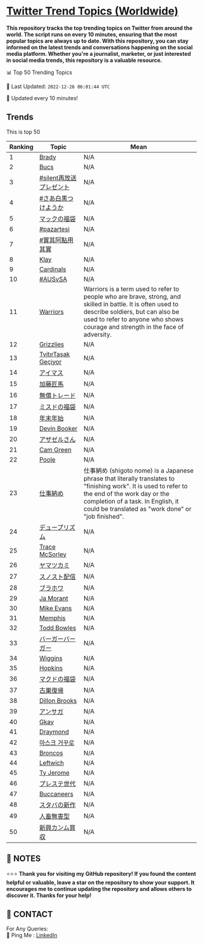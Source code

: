 [Twitter Trend Topics (Worldwide)](https://github.com/ErcinDedeoglu/Twitter-Trend-Topics)
==========

**This repository tracks the top trending topics on Twitter from around the world. 
The script runs on every 10 minutes, ensuring that the most popular topics are always up to date. 
With this repository, you can stay informed on the latest trends and conversations happening on the social media platform. 
Whether you're a journalist, marketer, or just interested in social media trends, this repository is a valuable resource.**


📊 Top 50 Trending Topics

📆 Last Updated: `2022-12-26 06:01:44 UTC`

🔧 Updated every 10 minutes!


## Trends

This is top 50

| Ranking | Topic | Mean |
| ------- | ------------ | ------------ |
| 1 | [Brady](http://twitter.com/search?q=Brady) | N/A |
| 2 | [Bucs](http://twitter.com/search?q=Bucs) | N/A |
| 3 | [#silent再放送プレゼント](http://twitter.com/search?q=%23silent%e5%86%8d%e6%94%be%e9%80%81%e3%83%97%e3%83%ac%e3%82%bc%e3%83%b3%e3%83%88) | N/A |
| 4 | [#さあ白黒つけようか](http://twitter.com/search?q=%23%e3%81%95%e3%81%82%e7%99%bd%e9%bb%92%e3%81%a4%e3%81%91%e3%82%88%e3%81%86%e3%81%8b) | N/A |
| 5 | [マックの福袋](http://twitter.com/search?q=%e3%83%9e%e3%83%83%e3%82%af%e3%81%ae%e7%a6%8f%e8%a2%8b) | N/A |
| 6 | [#pazartesi](http://twitter.com/search?q=%23pazartesi) | N/A |
| 7 | [#實其阿點用其實](http://twitter.com/search?q=%23%e5%af%a6%e5%85%b6%e9%98%bf%e9%bb%9e%e7%94%a8%e5%85%b6%e5%af%a6) | N/A |
| 8 | [Klay](http://twitter.com/search?q=Klay) | N/A |
| 9 | [Cardinals](http://twitter.com/search?q=Cardinals) | N/A |
| 10 | [#AUSvSA](http://twitter.com/search?q=%23AUSvSA) | N/A |
| 11 | [Warriors](http://twitter.com/search?q=Warriors) | Warriors is a term used to refer to people who are brave, strong, and skilled in battle. It is often used to describe soldiers, but can also be used to refer to anyone who shows courage and strength in the face of adversity. |
| 12 | [Grizzlies](http://twitter.com/search?q=Grizzlies) | N/A |
| 13 | [TvitırTaşak Geçiyor](http://twitter.com/search?q=Tvit%c4%b1rTa%c5%9fak+Ge%c3%a7iyor) | N/A |
| 14 | [アイマス](http://twitter.com/search?q=%e3%82%a2%e3%82%a4%e3%83%9e%e3%82%b9) | N/A |
| 15 | [加藤匠馬](http://twitter.com/search?q=%e5%8a%a0%e8%97%a4%e5%8c%a0%e9%a6%ac) | N/A |
| 16 | [無償トレード](http://twitter.com/search?q=%e7%84%a1%e5%84%9f%e3%83%88%e3%83%ac%e3%83%bc%e3%83%89) | N/A |
| 17 | [ミスドの福袋](http://twitter.com/search?q=%e3%83%9f%e3%82%b9%e3%83%89%e3%81%ae%e7%a6%8f%e8%a2%8b) | N/A |
| 18 | [年末年始](http://twitter.com/search?q=%e5%b9%b4%e6%9c%ab%e5%b9%b4%e5%a7%8b) | N/A |
| 19 | [Devin Booker](http://twitter.com/search?q=Devin+Booker) | N/A |
| 20 | [アザゼルさん](http://twitter.com/search?q=%e3%82%a2%e3%82%b6%e3%82%bc%e3%83%ab%e3%81%95%e3%82%93) | N/A |
| 21 | [Cam Green](http://twitter.com/search?q=Cam+Green) | N/A |
| 22 | [Poole](http://twitter.com/search?q=Poole) | N/A |
| 23 | [仕事納め](http://twitter.com/search?q=%e4%bb%95%e4%ba%8b%e7%b4%8d%e3%82%81) | 仕事納め (shigoto nome) is a Japanese phrase that literally translates to "finishing work". It is used to refer to the end of the work day or the completion of a task. In English, it could be translated as "work done" or "job finished". |
| 24 | [デュープリズム](http://twitter.com/search?q=%e3%83%87%e3%83%a5%e3%83%bc%e3%83%97%e3%83%aa%e3%82%ba%e3%83%a0) | N/A |
| 25 | [Trace McSorley](http://twitter.com/search?q=Trace+McSorley) | N/A |
| 26 | [ヤマツカミ](http://twitter.com/search?q=%e3%83%a4%e3%83%9e%e3%83%84%e3%82%ab%e3%83%9f) | N/A |
| 27 | [スノスト配信](http://twitter.com/search?q=%e3%82%b9%e3%83%8e%e3%82%b9%e3%83%88%e9%85%8d%e4%bf%a1) | N/A |
| 28 | [ブラホワ](http://twitter.com/search?q=%e3%83%96%e3%83%a9%e3%83%9b%e3%83%af) | N/A |
| 29 | [Ja Morant](http://twitter.com/search?q=Ja+Morant) | N/A |
| 30 | [Mike Evans](http://twitter.com/search?q=Mike+Evans) | N/A |
| 31 | [Memphis](http://twitter.com/search?q=Memphis) | N/A |
| 32 | [Todd Bowles](http://twitter.com/search?q=Todd+Bowles) | N/A |
| 33 | [バーガーバーガー](http://twitter.com/search?q=%e3%83%90%e3%83%bc%e3%82%ac%e3%83%bc%e3%83%90%e3%83%bc%e3%82%ac%e3%83%bc) | N/A |
| 34 | [Wiggins](http://twitter.com/search?q=Wiggins) | N/A |
| 35 | [Hopkins](http://twitter.com/search?q=Hopkins) | N/A |
| 36 | [マクドの福袋](http://twitter.com/search?q=%e3%83%9e%e3%82%af%e3%83%89%e3%81%ae%e7%a6%8f%e8%a2%8b) | N/A |
| 37 | [古巣復帰](http://twitter.com/search?q=%e5%8f%a4%e5%b7%a3%e5%be%a9%e5%b8%b0) | N/A |
| 38 | [Dillon Brooks](http://twitter.com/search?q=Dillon+Brooks) | N/A |
| 39 | [アンサガ](http://twitter.com/search?q=%e3%82%a2%e3%83%b3%e3%82%b5%e3%82%ac) | N/A |
| 40 | [Gkay](http://twitter.com/search?q=Gkay) | N/A |
| 41 | [Draymond](http://twitter.com/search?q=Draymond) | N/A |
| 42 | [마스크 거꾸로](http://twitter.com/search?q=%eb%a7%88%ec%8a%a4%ed%81%ac+%ea%b1%b0%ea%be%b8%eb%a1%9c) | N/A |
| 43 | [Broncos](http://twitter.com/search?q=Broncos) | N/A |
| 44 | [Leftwich](http://twitter.com/search?q=Leftwich) | N/A |
| 45 | [Ty Jerome](http://twitter.com/search?q=Ty+Jerome) | N/A |
| 46 | [プレステ世代](http://twitter.com/search?q=%e3%83%97%e3%83%ac%e3%82%b9%e3%83%86%e4%b8%96%e4%bb%a3) | N/A |
| 47 | [Buccaneers](http://twitter.com/search?q=Buccaneers) | N/A |
| 48 | [スタバの新作](http://twitter.com/search?q=%e3%82%b9%e3%82%bf%e3%83%90%e3%81%ae%e6%96%b0%e4%bd%9c) | N/A |
| 49 | [人畜無害型](http://twitter.com/search?q=%e4%ba%ba%e7%95%9c%e7%84%a1%e5%ae%b3%e5%9e%8b) | N/A |
| 50 | [新興カンム買収](http://twitter.com/search?q=%e6%96%b0%e8%88%88%e3%82%ab%e3%83%b3%e3%83%a0%e8%b2%b7%e5%8f%8e) | N/A |




## 📝 NOTES

⭐⭐⭐ **Thank you for visiting my GitHub repository! If you found the content helpful or valuable, leave a star on the repository to show your support. It encourages me to continue updating the repository and allows others to discover it. Thanks for your help!**

## 📨 CONTACT

 For Any Queries:  
            🏓 Ping Me : [LinkedIn](https://www.linkedin.com/in/ercindedeoglu/)